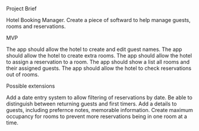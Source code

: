 Project Brief

Hotel Booking Manager.
Create a piece of softward to help manage guests, rooms and reservations.

MVP

The app should allow the hotel to create and edit guest names.
The app should allow the hotel to create extra rooms.
The app should allow the hotel to assign a reservation to a room.
The app should show a list all rooms and their assigned guests.
The app should allow the hotel to check reservations out of rooms.

Possible extensions

Add a date entry system to allow filtering of reservations by date.
Be able to distinguish between returning guests and first timers.
Add a details to guests, including prefernce notes, memorable information.
Create maximum occupancy for rooms to prevent more reservations being in one room at a time.

